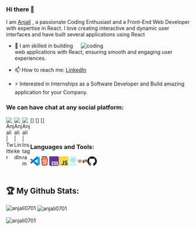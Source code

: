### Hi there 👋
I am [Anjali](https://github.com/anjalisharma122) , a passionate Coding Enthusiast and a Front-End Web Developer with expertise in React. I love creating interactive and dynamic user interfaces and have built several applications using React

<img align="right" alt="coding" width="300" src="https://user-images.githubusercontent.com/101390725/190355324-a0e8b36a-6c23-46df-93b2-aa01c7dddd24.gif">


- 🌱 I am skilled in building web applications with React, ensuring smooth and engaging user experiences.
- 📫 How to reach me: 
    [LinkedIn](https://www.linkedin.com/in/anjali-sharma-588145289/)

- ⚡ Interested in Internships as a Software Developer and Build amazing application for your Company.

### We can have chat at any social platform:



[<img align="left" alt="Anjali | Twitter" width="22px" src="https://cdn.jsdelivr.net/npm/simple-icons@v3/icons/twitter.svg" />]
[<img align="left" alt="Anjali | LinkedIn" width="22px" src="https://cdn.jsdelivr.net/npm/simple-icons@v3/icons/linkedin.svg" />]
[<img align="left" alt="Anjali | Instagram" width="22px" src="https://cdn.jsdelivr.net/npm/simple-icons@v3/icons/instagram.svg" />]

<br />


### Languages and Tools:

<img align="left" alt="Visual Studio Code" width="26px" src="https://raw.githubusercontent.com/github/explore/80688e429a7d4ef2fca1e82350fe8e3517d3494d/topics/visual-studio-code/visual-studio-code.png" />
<img align="left" alt="HTML5" width="26px" src="https://raw.githubusercontent.com/github/explore/80688e429a7d4ef2fca1e82350fe8e3517d3494d/topics/html/html.png" />
<img align="left" alt="CSS3" width="26px" src="https://raw.githubusercontent.com/github/explore/80688e429a7d4ef2fca1e82350fe8e3517d3494d/topics/css/css.png" />
<img align="left" alt="JavaScript" width="26px" src="https://raw.githubusercontent.com/github/explore/80688e429a7d4ef2fca1e82350fe8e3517d3494d/topics/javascript/javascript.png" />
<img align="left" alt="React" width="26px" src="https://raw.githubusercontent.com/devicons/devicon/master/icons/react/react-original-wordmark.svg" />
<img align="left" alt="Git" width="26px" src="https://raw.githubusercontent.com/github/explore/80688e429a7d4ef2fca1e82350fe8e3517d3494d/topics/git/git.png" />
<img align="left" alt="GitHub" width="26px" src="https://raw.githubusercontent.com/github/explore/78df643247d429f6cc873026c0622819ad797942/topics/github/github.png" />

<br />
<br />
<br />

## :trophy:  My Github Stats:
<p><img align="left" src="https://github-readme-stats.vercel.app/api/top-langs?username=anjali0701&show_icons=true&locale=en&layout=compact" alt="anjali0701" /></p>

<p>&nbsp;<img align="center" src="https://github-readme-stats.vercel.app/api?username=anjali0701&show_icons=true&locale=en" alt="anjali0701" /></p>

<p><img align="center" src="https://github-readme-streak-stats.herokuapp.com/?user=anjali0701&" alt="anjali0701" /></p>

<!--
**anjalii0701/anjalii0701** is a ✨ _special_ ✨ repository because its `README.md` (this file) appears on your GitHub profile.

Here are some ideas to get you started:

- 🔭 I’m currently working on ...
- 🌱 I’m currently learning ...
- 👯 I’m looking to collaborate on ...
- 🤔 I’m looking for help with ...
- 💬 Ask me about ...
- 📫 How to reach me: ...
- 😄 Pronouns: ...
- ⚡ Fun fact: ...
-->
